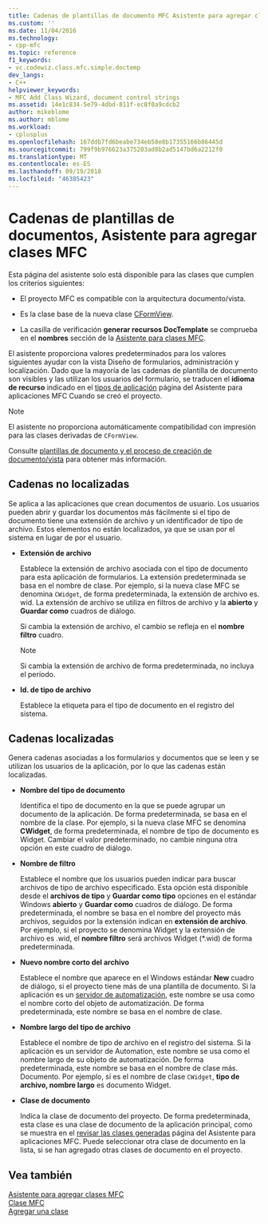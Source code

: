 ```yaml
---
title: Cadenas de plantillas de documento MFC Asistente para agregar clases | Microsoft Docs
ms.custom: ''
ms.date: 11/04/2016
ms.technology:
- cpp-mfc
ms.topic: reference
f1_keywords:
- vc.codewiz.class.mfc.simple.doctemp
dev_langs:
- C++
helpviewer_keywords:
- MFC Add Class Wizard, document control strings
ms.assetid: 14e1c834-5e79-4dbd-811f-ec8f0a9cdcb2
author: mikeblome
ms.author: mblome
ms.workload:
- cplusplus
ms.openlocfilehash: 167ddb7fd6beabe734eb58e8b17355166b86445d
ms.sourcegitcommit: 799f9b976623a375203ad8b2ad5147bd6a2212f0
ms.translationtype: MT
ms.contentlocale: es-ES
ms.lasthandoff: 09/19/2018
ms.locfileid: "46385423"
---
```

# <a name="document-template-strings-mfc-add-class-wizard"></a>Cadenas de plantillas de documentos, Asistente para agregar clases MFC

Esta página del asistente solo está disponible para las clases que cumplen los criterios siguientes:

- El proyecto MFC es compatible con la arquitectura documento/vista.

- Es la clase base de la nueva clase [CFormView](../../mfc/reference/cformview-class.md).

- La casilla de verificación **generar recursos DocTemplate** se comprueba en el **nombres** sección de la [Asistente para clases MFC](../../mfc/reference/mfc-add-class-wizard.md).

El asistente proporciona valores predeterminados para los valores siguientes ayudar con la vista Diseño de formularios, administración y localización. Dado que la mayoría de las cadenas de plantilla de documento son visibles y las utilizan los usuarios del formulario, se traducen el **idioma de recurso** indicado en el [tipos de aplicación](../../mfc/reference/application-type-mfc-application-wizard.md) página del Asistente para aplicaciones MFC Cuando se creó el proyecto.

> [!NOTE]
>  El asistente no proporciona automáticamente compatibilidad con impresión para las clases derivadas de `CFormView`.

Consulte [plantillas de documento y el proceso de creación de documento/vista](../../mfc/document-templates-and-the-document-view-creation-process.md) para obtener más información.

## <a name="nonlocalized-strings"></a>Cadenas no localizadas

Se aplica a las aplicaciones que crean documentos de usuario. Los usuarios pueden abrir y guardar los documentos más fácilmente si el tipo de documento tiene una extensión de archivo y un identificador de tipo de archivo. Estos elementos no están localizados, ya que se usan por el sistema en lugar de por el usuario.

- **Extensión de archivo**

   Establece la extensión de archivo asociada con el tipo de documento para esta aplicación de formularios. La extensión predeterminada se basa en el nombre de clase. Por ejemplo, si la nueva clase MFC se denomina `CWidget`, de forma predeterminada, la extensión de archivo es. wid. La extensión de archivo se utiliza en filtros de archivo y la **abierto** y **Guardar como** cuadros de diálogo.

   Si cambia la extensión de archivo, el cambio se refleja en el **nombre filtro** cuadro.

   > [!NOTE]
   > Si cambia la extensión de archivo de forma predeterminada, no incluya el período.

- **Id. de tipo de archivo**

   Establece la etiqueta para el tipo de documento en el registro del sistema.

## <a name="localized-strings"></a>Cadenas localizadas

Genera cadenas asociadas a los formularios y documentos que se leen y se utilizan los usuarios de la aplicación, por lo que las cadenas están localizadas.

- **Nombre del tipo de documento**

   Identifica el tipo de documento en la que se puede agrupar un documento de la aplicación. De forma predeterminada, se basa en el nombre de la clase. Por ejemplo, si la nueva clase MFC se denomina **CWidget**, de forma predeterminada, el nombre de tipo de documento es Widget. Cambiar el valor predeterminado, no cambie ninguna otra opción en este cuadro de diálogo.

- **Nombre de filtro**

   Establece el nombre que los usuarios pueden indicar para buscar archivos de tipo de archivo especificado. Esta opción está disponible desde el **archivos de tipo** y **Guardar como tipo** opciones en el estándar Windows **abierto** y **Guardar como** cuadros de diálogo. De forma predeterminada, el nombre se basa en el nombre del proyecto más archivos, seguidos por la extensión indican en **extensión de archivo**. Por ejemplo, si el proyecto se denomina Widget y la extensión de archivo es .wid, el **nombre filtro** será archivos Widget (*.wid) de forma predeterminada.

- **Nuevo nombre corto del archivo**

   Establece el nombre que aparece en el Windows estándar **New** cuadro de diálogo, si el proyecto tiene más de una plantilla de documento. Si la aplicación es un [servidor de automatización](../../mfc/automation-servers.md), este nombre se usa como el nombre corto del objeto de automatización. De forma predeterminada, este nombre se basa en el nombre de clase.

- **Nombre largo del tipo de archivo**

   Establece el nombre de tipo de archivo en el registro del sistema. Si la aplicación es un servidor de Automation, este nombre se usa como el nombre largo de su objeto de automatización. De forma predeterminada, este nombre se basa en el nombre de clase más. Documento. Por ejemplo, si es el nombre de clase `CWidget`, **tipo de archivo, nombre largo** es documento Widget.

- **Clase de documento**

   Indica la clase de documento del proyecto. De forma predeterminada, esta clase es una clase de documento de la aplicación principal, como se muestra en el [revisar las clases generadas](../../mfc/reference/generated-classes-mfc-application-wizard.md) página del Asistente para aplicaciones MFC. Puede seleccionar otra clase de documento en la lista, si se han agregado otras clases de documento en el proyecto.

## <a name="see-also"></a>Vea también

[Asistente para agregar clases MFC](../../mfc/reference/mfc-add-class-wizard.md)<br/>
[Clase MFC](../../mfc/reference/adding-an-mfc-class.md)<br/>
[Agregar una clase](../../ide/adding-a-class-visual-cpp.md)
